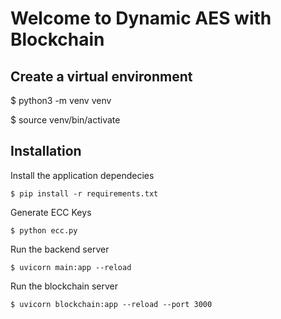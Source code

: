 # Welcome to Dynamic AES with Blockchain

## Create a virtual environment

$ python3 -m venv venv

$ source venv/bin/activate

## Installation

Install the application dependecies

`$ pip install -r requirements.txt`

Generate ECC Keys

`$ python ecc.py`

Run the backend server

`$ uvicorn main:app --reload`

Run the blockchain server

`$ uvicorn blockchain:app --reload --port 3000`

